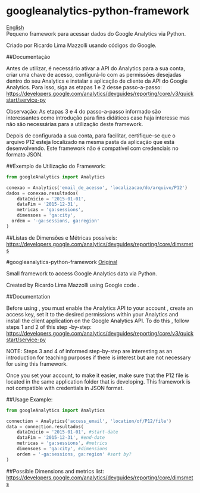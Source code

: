 # googleanalytics-python-framework
<a href="#ingles">English</a><br/>
Pequeno framework para acessar dados do Google Analytics via Python.

Criado por Ricardo Lima Mazzolli usando códigos do Google.

##Documentação

Antes de utilizar, é necessário ativar a API do Analytics para a sua conta, criar uma chave de acesso, configurá-lo com as permissões desejadas dentro do seu Analytics e instalar a aplicação de cliente da API do Google Analytics. Para isso, siga as etapas 1 e 2 desse passo-a-passo:
https://developers.google.com/analytics/devguides/reporting/core/v3/quickstart/service-py

Observação: As etapas 3 e 4 do passo-a-passo informado são interessantes como introdução para fins didáticos caso haja interesse mas não são necessárias para a utilização deste framework.

Depois de configurada a sua conta, para facilitar, certifique-se que o arquivo P12 esteja localizado na mesma pasta da aplicação que está desenvolvendo. Este framework não é compatível com credenciais no formato JSON.

##Exemplo de Utilização do Framework:

```python
from googleAnalytics import Analytics

conexao = Analytics('email_de_acesso', 'localizacao/do/arquivo/P12')
dados = conexao.resultados(
	dataInicio = '2015-01-01',
	dataFim = '2015-12-31',
	metricas = 'ga:sessions',
	dimensoes = 'ga:city',
  ordem = '-ga:sessions, ga:region'
)
```

##Listas de Dimensões e Métricas possíveis:
https://developers.google.com/analytics/devguides/reporting/core/dimsmets

<a name="ingles"></a>
#googleanalytics-python-framework
<a href="#">Original</a>

Small framework to access Google Analytics data via Python.

Created by Ricardo Lima Mazzolli using Google code .

##Documentation

Before using , you must enable the Analytics API to your account , create an access key, set it to the desired permissions within your Analytics and install the client application on the Google Analytics API. To do this , follow steps 1 and 2 of this step -by-step:
https://developers.google.com/analytics/devguides/reporting/core/v3/quickstart/service-py

NOTE: Steps 3 and 4 of informed step-by-step are interesting as an introduction for teaching purposes if there is interest but are not necessary for using this framework.

Once you set your account, to make it easier, make sure that the P12 file is located in the same application folder that is developing. This framework is not compatible with credentials in JSON format.

##Usage Example:

```python
from googleAnalytics import Analytics

connection = Analytics('access_email', 'location/of/P12/file')
data = connection.resultados(
	dataInicio = '2015-01-01', #start-date
	dataFim = '2015-12-31', #end-date
	metricas = 'ga:sessions', #metrics
	dimensoes = 'ga:city', #dimensions
	ordem = '-ga:sessions, ga:region' #sort by?
)
```

##Possible Dimensions and metrics list:
https://developers.google.com/analytics/devguides/reporting/core/dimsmets
